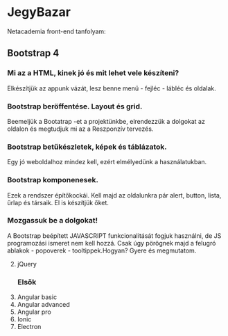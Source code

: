 # JegyBazar

Netacademia front-end tanfolyam:

## Bootstrap 4

   ### Mi az a HTML, kinek jó és mit lehet vele készíteni?
 Elkészítjük az appunk vázát, lesz benne menü - fejléc - lábléc és oldalak.

   ### Bootstrap beröffentése. Layout és grid.
Beemeljük a Bootatrap -et a projektünkbe, elrendezzük a dolgokat az oldalon és megtudjuk mi az a Reszponzív tervezés.

   ### Bootstrap betűkészletek, képek és táblázatok.
Egy jó weboldalhoz mindez kell, ezért elmélyedünk a használatukban.

   ### Bootstrap komponenesek.
Ezek a rendszer építőkockái. Kell majd az oldalunkra pár alert, button, lista, űrlap és társaik. El is készítjük őket.

   ### Mozgassuk be a dolgokat!
A Bootstrap beépített JAVASCRIPT funkcionalitását fogjuk használni, de JS programozási ismeret nem kell hozzá. Csak úgy pörögnek majd a felugró ablakok - popoverek - tooltippek.Hogyan? Gyere és megmutatom.

2. jQuery
   ### Elsők
3. Angular basic
4. Angular advanced
5. Angular pro
6. Ionic
7. Electron
